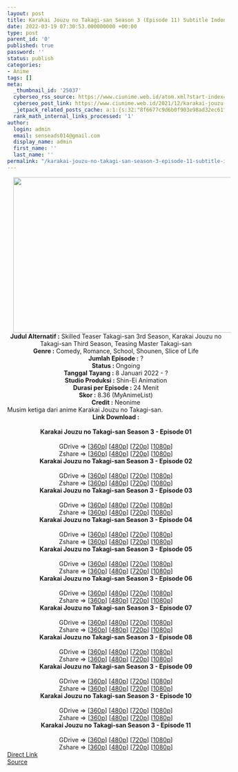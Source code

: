 ```yaml
---
layout: post
title: Karakai Jouzu no Takagi-san Season 3 (Episode 11) Subtitle Indonesia
date: 2022-03-19 07:30:53.000000000 +00:00
type: post
parent_id: '0'
published: true
password: ''
status: publish
categories:
- Anime
tags: []
meta:
  _thumbnail_id: '25037'
  cyberseo_rss_source: https://www.ciunime.web.id/atom.xml?start-index=1
  cyberseo_post_link: https://www.ciunime.web.id/2021/12/karakai-jouzu-no-takagi-san-season-3.html
  _jetpack_related_posts_cache: a:1:{s:32:"8f6677c9d6b0f903e98ad32ec61f8deb";a:2:{s:7:"expires";i:1657970094;s:7:"payload";a:3:{i:0;a:1:{s:2:"id";i:25151;}i:1;a:1:{s:2:"id";i:24936;}i:2;a:1:{s:2:"id";i:24844;}}}}
  rank_math_internal_links_processed: '1'
author:
  login: admin
  email: senseads014@gmail.com
  display_name: admin
  first_name: ''
  last_name: ''
permalink: "/karakai-jouzu-no-takagi-san-season-3-episode-11-subtitle-indonesia/"
---
```

<div class="separator" style="clear: both; text-align: center;"><a href="https://blogger.googleusercontent.com/img/a/AVvXsEgBp5FHxq4vyRyJ1R4G-xqFU1pDXoSa44EMjOJ_EfxGT5e91bVTVncEjkMXkmjdyL2X14gp2u6Gor6ic3pve943ea2mAjPw7Yf1atkladizuDsROr9rZ-HdGP_rpzSmsixAagCa56TU8slB_EGFsehCA0gGZpESFZxjVtU2xns4DVF1fjaR5wSN0DFm=s1280" style="margin-left: 1em; margin-right: 1em;"><img border="0" data-original-height="720" data-original-width="1280" height="360" src="{{ site.baseurl }}/assets/2022/03/AVvXsEgBp5FHxq4vyRyJ1R4G-xqFU1pDXoSa44EMjOJ_EfxGT5e91bVTVncEjkMXkmjdyL2X14gp2u6Gor6ic3pve943ea2mAjPw7Yf1atkladizuDsROr9rZ-HdGP_rpzSmsixAagCa56TU8slB_EGFsehCA0gGZpESFZxjVtU2xns4DVF1fjaR5wSN0DFm=w640-h360" width="640" /></a></div>
<div class="separator" style="clear: both; text-align: center;"></div>
<div style="text-align: center;"><b>Judul</b><b><b> Alternatif</b> :</b> Skilled Teaser Takagi-san 3rd Season, Karakai Jouzu no Takagi-san Third Season, Teasing Master Takagi-san</div>
<div style="text-align: center;"><b><b>Genre :</b></b> Comedy, Romance, School, Shounen, Slice of Life</div>
<div style="text-align: center;"><b>Jumlah Episode :</b> ?<br /><b>Status :&nbsp;</b>Ongoing<br /><b>Tanggal Tayang :</b> 8 Januari 2022 - ?<br /><b>Studio Produksi :</b>&nbsp;Shin-Ei Animation<br /><b>Durasi per Episode :</b> 24 Menit</div>
<div style="text-align: center;"><b>Skor :</b> 8.36 (MyAnimeList)</div>
<div style="text-align: center;"><b>Credit :</b>&nbsp;Neonime</div>
<div style="text-align: center;"></div>
<div style="text-align: justify;">Musim ketiga dari anime&nbsp;Karakai Jouzu no Takagi-san.&nbsp;</div>
<div style="text-align: justify;"></div>
<div style="text-align: justify;"></div>
<div style="text-align: center;">
<div style="text-align: center;">
<div style="text-align: left;">
<div style="text-align: center;"><b>Link Download :</b></div>
<div style="text-align: center;"><b><br /></b></div>
<div style="text-align: center;"><span style="text-align: left;"><b>Karakai Jouzu no Takagi-san Season 3&nbsp;</b></span><b>- Episode 01</b></div>
<div style="text-align: center;"><b><br /></b></div>
<div style="text-align: center;">GDrive =&gt; [<a href="https://www.mp4upload.com/kftvvq9jr5ei" target="_blank" rel="noopener">360p</a>] [<a href="https://acefile.co/f/64683941/neonime_mbak_takagi_jago_usil_musim_ketiga-_01-480p-zip" target="_blank" rel="noopener">480p</a>] [<a href="https://acefile.co/f/64684096/neonime_mbak_takagi_jago_usil_musim_ketiga-_01-720p-zip" target="_blank" rel="noopener">720p</a>] [<a href="https://acefile.co/f/64684399/neonime_mbak_takagi_jago_usil_musim_ketiga-_01-1080p-zip" target="_blank" rel="noopener">1080p</a>]</div>
<div style="text-align: center;">Zshare =&gt; [<a href="https://www62.zippyshare.com/v/oKFZuQe2/file.html" target="_blank" rel="noopener">360p</a>] [<a href="https://www91.zippyshare.com/v/0m95j5MR/file.html" target="_blank" rel="noopener">480p</a>] [<a href="https://www51.zippyshare.com/v/CcrSfX5N/file.html" target="_blank" rel="noopener">720p</a>] [<a href="https://www60.zippyshare.com/v/o2IYxB51/file.html" target="_blank" rel="noopener">1080p</a>]</div>
<div style="text-align: center;"></div>
<div style="text-align: center;">
<div><span style="text-align: left;"><b>Karakai Jouzu no Takagi-san Season 3&nbsp;</b></span><b>- Episode 02</b></div>
<div><b><br /></b></div>
<div>GDrive =&gt; [<a href="https://www.mp4upload.com/p0gj85i6uqzh" target="_blank" rel="noopener">360p</a>] [<a href="https://acefile.co/f/65300275/neonime_mbak-takagi-jago-usil-musim-ketiga-02-480p-zip" target="_blank" rel="noopener">480p</a>] [<a href="https://acefile.co/f/65300462/neonime_mbak-takagi-jago-usil-musim-ketiga-02-720p-zip" target="_blank" rel="noopener">720p</a>] [<a href="https://acefile.co/f/65300703/neonime_mbak-takagi-jago-usil-musim-ketiga-02-1080p-zip" target="_blank" rel="noopener">1080p</a>]</div>
<div>Zshare =&gt; [<a href="https://www105.zippyshare.com/v/X5PFb2TP/file.html" target="_blank" rel="noopener">360p</a>] [<a href="https://www10.zippyshare.com/v/pL1kGs5v/file.html" target="_blank" rel="noopener">480p</a>] [<a href="https://www3.zippyshare.com/v/lMICZZn3/file.html" target="_blank" rel="noopener">720p</a>] [<a href="https://www11.zippyshare.com/v/LL0vHuHe/file.html" target="_blank" rel="noopener">1080p</a>]</div>
<div></div>
<div>
<div><span style="text-align: left;"><b>Karakai Jouzu no Takagi-san Season 3&nbsp;</b></span><b>- Episode 03</b></div>
<div><b><br /></b></div>
<div>GDrive =&gt; [<a href="https://www.mp4upload.com/w16w4rqdi4zo" target="_blank" rel="noopener">360p</a>] [<a href="https://acefile.co/f/65920188/neonime_mbak-takagi-jago-usil-musim-ketiga-03-480p-zip" target="_blank" rel="noopener">480p</a>] [<a href="https://acefile.co/f/65920297/neonime_mbak-takagi-jago-usil-musim-ketiga-03-720p-zip" target="_blank" rel="noopener">720p</a>] [<a href="https://acefile.co/f/65920567/neonime_mbak-takagi-jago-usil-musim-ketiga-03-1080p-zip" target="_blank" rel="noopener">1080p</a>]</div>
<div>Zshare =&gt; [<a href="https://www114.zippyshare.com/v/LbAZoTFP/file.html" target="_blank" rel="noopener">360p</a>] [<a href="https://www104.zippyshare.com/v/WuBnWuIK/file.html" target="_blank" rel="noopener">480p</a>] [<a href="https://www25.zippyshare.com/v/j6Q3tV0F/file.html" target="_blank" rel="noopener">720p</a>] [<a href="https://www85.zippyshare.com/v/jHUePOfO/file.html" target="_blank" rel="noopener">1080p</a>]</div>
</div>
<div></div>
<div>
<div><span style="text-align: left;"><b>Karakai Jouzu no Takagi-san Season 3&nbsp;</b></span><b>- Episode 04</b></div>
<div><b><br /></b></div>
<div>GDrive =&gt; [<a href="https://www.mp4upload.com/t6nq3uesit86" target="_blank" rel="noopener">360p</a>] [<a href="https://acefile.co/f/66519003/neonime_mbak-takagi-jago-usil-musim-ketiga-04-480p-zip" target="_blank" rel="noopener">480p</a>] [<a href="https://acefile.co/f/66519217/neonime_mbak-takagi-jago-usil-musim-ketiga-04-720p-zip" target="_blank" rel="noopener">720p</a>] [<a href="https://acefile.co/f/66519386/neonime_mbak-takagi-jago-usil-musim-ketiga-04-1080p-zip" target="_blank" rel="noopener">1080p</a>]</div>
<div>Zshare =&gt; [<a href="https://www83.zippyshare.com/v/SfWVSlMo/file.html" target="_blank" rel="noopener">360p</a>] [<a href="https://www43.zippyshare.com/v/Fb5iM61g/file.html" target="_blank" rel="noopener">480p</a>] [<a href="https://www2.zippyshare.com/v/boq5Pfdt/file.html" target="_blank" rel="noopener">720p</a>] [<a href="https://www114.zippyshare.com/v/mdfjfa1X/file.html" target="_blank" rel="noopener">1080p</a>]</div>
</div>
<div></div>
<div>
<div><span style="text-align: left;"><b>Karakai Jouzu no Takagi-san Season 3&nbsp;</b></span><b>- Episode 05</b></div>
<div><b><br /></b></div>
<div>GDrive =&gt; [<a href="https://www.mp4upload.com/ssycim8sr918" target="_blank" rel="noopener">360p</a>] [<a href="https://acefile.co/f/67140782/neonime_mbak-takagi-jago-usil-musim-ketiga-05-480p-zip" target="_blank" rel="noopener">480p</a>] [<a href="https://acefile.co/f/67140779/neonime_mbak-takagi-jago-usil-musim-ketiga-05-720p-zip" target="_blank" rel="noopener">720p</a>] [<a href="https://acefile.co/f/67140778/neonime_mbak-takagi-jago-usil-musim-ketiga-05-1080p-zip" target="_blank" rel="noopener">1080p</a>]</div>
<div>Zshare =&gt; [<a href="https://www16.zippyshare.com/v/RHr6CKII/file.html" target="_blank" rel="noopener">360p</a>] [<a href="https://www101.zippyshare.com/v/YlO8oPZc/file.html" target="_blank" rel="noopener">480p</a>] [<a href="https://www19.zippyshare.com/v/0THhAPjo/file.html" target="_blank" rel="noopener">720p</a>] [<a href="https://www67.zippyshare.com/v/4beWvZij/file.html" target="_blank" rel="noopener">1080p</a>]</div>
</div>
<div></div>
<div>
<div><span style="text-align: left;"><b>Karakai Jouzu no Takagi-san Season 3&nbsp;</b></span><b>- Episode 06</b></div>
<div><b><br /></b></div>
<div>GDrive =&gt; [<a href="https://www.mp4upload.com/07s7sln4fwsg" target="_blank" rel="noopener">360p</a>] [<a href="https://acefile.co/f/67718529/neonime_takagi-san-jago-usil-06-480p-zip" target="_blank" rel="noopener">480p</a>] [<a href="https://acefile.co/f/67718705/neonime_takagi-san-jago-usil-06-720p-zip" target="_blank" rel="noopener">720p</a>] [<a href="https://acefile.co/f/67718906/neonime_takagi-san-jago-usil-06-1080p-zip" target="_blank" rel="noopener">1080p</a>]</div>
<div>Zshare =&gt; [<a href="https://www45.zippyshare.com/v/HTWmyLJ8/file.html" target="_blank" rel="noopener">360p</a>] [<a href="https://www105.zippyshare.com/v/WCmgtsQR/file.html" target="_blank" rel="noopener">480p</a>] [<a href="https://www92.zippyshare.com/v/pI8KPg3P/file.html" target="_blank" rel="noopener">720p</a>] [<a href="https://www28.zippyshare.com/v/A9LWOhn6/file.html" target="_blank" rel="noopener">1080p</a>]</div>
</div>
<div></div>
<div>
<div><span style="text-align: left;"><b>Karakai Jouzu no Takagi-san Season 3&nbsp;</b></span><b>- Episode 07</b></div>
<div><b><br /></b></div>
<div>GDrive =&gt; [<a href="https://www.mp4upload.com/a756p2qhdkai" target="_blank" rel="noopener">360p</a>] [<a href="https://acefile.co/f/68347692/neonime_mbak-takagi-jago-usil-musim-ketiga-07-480p-zip" target="_blank" rel="noopener">480p</a>] [<a href="https://acefile.co/f/68347840/neonime_mbak-takagi-jago-usil-musim-ketiga-07-720p-zip" target="_blank" rel="noopener">720p</a>] [<a href="https://acefile.co/f/68348047/neonime_mbak-takagi-jago-usil-musim-ketiga-07-1080p-zip" target="_blank" rel="noopener">1080p</a>]</div>
<div>Zshare =&gt; [<a href="https://www93.zippyshare.com/v/GFCHd4u9/file.html" target="_blank" rel="noopener">360p</a>] [<a href="https://www6.zippyshare.com/v/S27Iaoxr/file.html" target="_blank" rel="noopener">480p</a>] [<a href="https://www108.zippyshare.com/v/YfpCN06T/file.html" target="_blank" rel="noopener">720p</a>] [<a href="https://www81.zippyshare.com/v/s7XvxpOB/file.html" target="_blank" rel="noopener">1080p</a>]</div>
</div>
<div></div>
<div>
<div><span style="text-align: left;"><b>Karakai Jouzu no Takagi-san Season 3&nbsp;</b></span><b>- Episode 08</b></div>
<div><b><br /></b></div>
<div>GDrive =&gt; [<a href="https://acefile.co/f/68903100/kjt-s3-08-360p-samehadaku-care-mp4" target="_blank" rel="noopener">360p</a>] [<a href="https://acefile.co/f/68903106/kjt-s3-08-480p-samehadaku-care-mp4" target="_blank" rel="noopener">480p</a>] [<a href="https://acefile.co/f/68903234/kjt-s3-08-mp4hd-samehadaku-care-mp4" target="_blank" rel="noopener">720p</a>] [<a href="https://acefile.co/f/68903620/kjt-s3-08-fullhd-samehadaku-care-mp4" target="_blank" rel="noopener">1080p</a>]</div>
<div>Zshare =&gt; [<a href="https://www68.zippyshare.com/v/7sXRWGXD/file.html" target="_blank" rel="noopener">360p</a>] [<a href="https://www68.zippyshare.com/v/vGxN7BIy/file.html" target="_blank" rel="noopener">480p</a>] [<a href="https://www88.zippyshare.com/v/q3noM6qu/file.html" target="_blank" rel="noopener">720p</a>] [<a href="https://www54.zippyshare.com/v/T36OQUqP/file.html" target="_blank" rel="noopener">1080p</a>]</div>
</div>
<div></div>
<div>
<div><span style="text-align: left;"><b>Karakai Jouzu no Takagi-san Season 3&nbsp;</b></span><b>- Episode 09</b></div>
<div><b><br /></b></div>
<div>GDrive =&gt; [<a href="https://acefile.co/f/69431116/kjt-s3-09-360p-samehadaku-care-mp4" target="_blank" rel="noopener">360p</a>] [<a href="https://acefile.co/f/69431125/kjt-s3-09-480p-samehadaku-care-mp4" target="_blank" rel="noopener">480p</a>] [<a href="https://acefile.co/f/69431513/kjt-s3-09-mp4hd-samehadaku-care-mp4" target="_blank" rel="noopener">720p</a>] [<a href="https://acefile.co/f/69431808/kjt-s3-09-fullhd-samehadaku-care-mp4" target="_blank" rel="noopener">1080p</a>]</div>
<div>Zshare =&gt; [<a href="https://www22.zippyshare.com/v/ocCOxeRh/file.html" target="_blank" rel="noopener">360p</a>] [<a href="https://www22.zippyshare.com/v/RdvBwEve/file.html" target="_blank" rel="noopener">480p</a>] [<a href="https://www37.zippyshare.com/v/C0RaRQrN/file.html" target="_blank" rel="noopener">720p</a>] [<a href="https://www31.zippyshare.com/v/vY2rIg1D/file.html" target="_blank" rel="noopener">1080p</a>]</div>
</div>
<div></div>
<div>
<div><span style="text-align: left;"><b>Karakai Jouzu no Takagi-san Season 3&nbsp;</b></span><b>- Episode 10</b></div>
<div><b><br /></b></div>
<div>GDrive =&gt; [<a href="https://www.mp4upload.com/eugq9fqaswkb" target="_blank" rel="noopener">360p</a>] [<a href="https://acefile.co/f/69947623/neonime_mbak-takagi-jago-usil-musim-ketiga-10-480p-zip" target="_blank" rel="noopener">480p</a>] [<a href="https://acefile.co/f/69947793/neonime_mbak-takagi-jago-usil-musim-ketiga-10-720p-zip" target="_blank" rel="noopener">720p</a>] [<a href="https://acefile.co/f/69947958/neonime_mbak-takagi-jago-usil-musim-ketiga-10-1080p-zip" target="_blank" rel="noopener">1080p</a>]</div>
<div>Zshare =&gt; [<a href="https://www108.zippyshare.com/v/XAkhDush/file.html" target="_blank" rel="noopener">360p</a>] [<a href="https://www114.zippyshare.com/v/5sMDdW8q/file.html" target="_blank" rel="noopener">480p</a>] [<a href="https://www99.zippyshare.com/v/ZVIo4fIT/file.html" target="_blank" rel="noopener">720p</a>] [<a href="https://www91.zippyshare.com/v/gRrxIAhe/file.html" target="_blank" rel="noopener">1080p</a>]</div>
</div>
<div></div>
<div>
<div><span style="text-align: left;"><b>Karakai Jouzu no Takagi-san Season 3&nbsp;</b></span><b>- Episode 11</b></div>
<div><b><br /></b></div>
<div>GDrive =&gt; [<a href="https://acefile.co/f/70496049/kjt-s3-11-360p-samehadaku-care-mp4" target="_blank" rel="noopener">360p</a>] [<a href="https://acefile.co/f/70496055/kjt-s3-11-480p-samehadaku-care-mp4" target="_blank" rel="noopener">480p</a>] [<a href="https://acefile.co/f/70496194/kjt-s3-11-mp4hd-samehadaku-care-mp4" target="_blank" rel="noopener">720p</a>] [<a href="https://acefile.co/f/70496431/kjt-s3-11-fullhd-samehadaku-care-mp4" target="_blank" rel="noopener">1080p</a>]</div>
<div>Zshare =&gt; [<a href="https://www61.zippyshare.com/v/5lLilEHK/file.html" target="_blank" rel="noopener">360p</a>] [<a href="https://www61.zippyshare.com/v/M6pG4Ip3/file.html" target="_blank" rel="noopener">480p</a>] [<a href="https://www16.zippyshare.com/v/APR1YDM3/file.html" target="_blank" rel="noopener">720p</a>] [<a href="https://www10.zippyshare.com/v/NnoUnN1M/file.html" target="_blank" rel="noopener">1080p</a>]</div>
</div>
</div>
</div>
</div>
</div>
<link rel="stylesheet" href="https://cdnjs.cloudflare.com/ajax/libs/font-awesome/4.7.0/css/font-awesome.min.css" />
<div class="divbtn"> <a href="https://handymansurrender.com/fihup8buzv?key=94550f7ce39444073321dde3b8782f97" class="btn"><i class="fa fa-download"></i> Direct Link</a> <br /><a href="https://www.ciunime.web.id/2021/12/karakai-jouzu-no-takagi-san-season-3.html">Source</a> </div>
